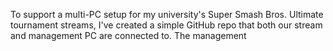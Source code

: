 To support a multi-PC setup for my university's Super Smash Bros. Ultimate tournament streams, I've created a simple GitHub repo that both our stream and management PC are connected to. The management 
